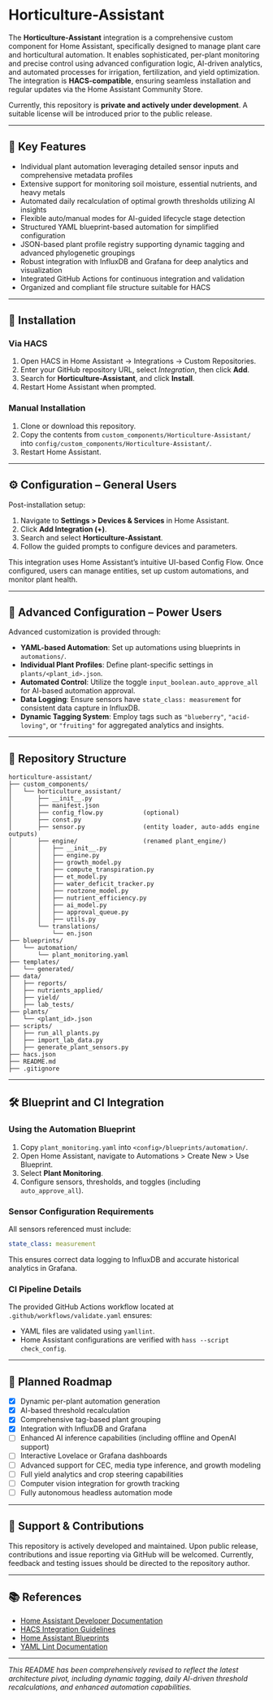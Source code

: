 # Horticulture-Assistant

The **Horticulture-Assistant** integration is a comprehensive custom component for Home Assistant, specifically designed to manage plant care and horticultural automation. It enables sophisticated, per-plant monitoring and precise control using advanced configuration logic, AI-driven analytics, and automated processes for irrigation, fertilization, and yield optimization. The integration is **HACS-compatible**, ensuring seamless installation and regular updates via the Home Assistant Community Store.

Currently, this repository is **private and actively under development**. A suitable license will be introduced prior to the public release.

---

## 🌱 Key Features

* Individual plant automation leveraging detailed sensor inputs and comprehensive metadata profiles
* Extensive support for monitoring soil moisture, essential nutrients, and heavy metals
* Automated daily recalculation of optimal growth thresholds utilizing AI insights
* Flexible auto/manual modes for AI-guided lifecycle stage detection
* Structured YAML blueprint-based automation for simplified configuration
* JSON-based plant profile registry supporting dynamic tagging and advanced phylogenetic groupings
* Robust integration with InfluxDB and Grafana for deep analytics and visualization
* Integrated GitHub Actions for continuous integration and validation
* Organized and compliant file structure suitable for HACS

---

## 🧩 Installation

### Via HACS

1. Open HACS in Home Assistant → Integrations → Custom Repositories.
2. Enter your GitHub repository URL, select *Integration*, then click **Add**.
3. Search for **Horticulture-Assistant**, and click **Install**.
4. Restart Home Assistant when prompted.

### Manual Installation

1. Clone or download this repository.
2. Copy the contents from `custom_components/Horticulture-Assistant/` into `config/custom_components/Horticulture-Assistant/`.
3. Restart Home Assistant.

---

## ⚙️ Configuration – General Users

Post-installation setup:

1. Navigate to **Settings > Devices & Services** in Home Assistant.
2. Click **Add Integration (+)**.
3. Search and select **Horticulture-Assistant**.
4. Follow the guided prompts to configure devices and parameters.

This integration uses Home Assistant’s intuitive UI-based Config Flow. Once configured, users can manage entities, set up custom automations, and monitor plant health.

---

## 🔧 Advanced Configuration – Power Users

Advanced customization is provided through:

* **YAML-based Automation**: Set up automations using blueprints in `automations/`.
* **Individual Plant Profiles**: Define plant-specific settings in `plants/<plant_id>.json`.
* **Automated Control**: Utilize the toggle `input_boolean.auto_approve_all` for AI-based automation approval.
* **Data Logging**: Ensure sensors have `state_class: measurement` for consistent data capture in InfluxDB.
* **Dynamic Tagging System**: Employ tags such as `"blueberry"`, `"acid-loving"`, or `"fruiting"` for aggregated analytics and insights.

---

## 📁 Repository Structure

```text
horticulture-assistant/
├── custom_components/
│   └── horticulture_assistant/
│       ├── __init__.py
│       ├── manifest.json
│       ├── config_flow.py           (optional)
│       ├── const.py
│       ├── sensor.py                (entity loader, auto-adds engine outputs)
│       ├── engine/                  (renamed plant_engine/)
│       │   ├── __init__.py
│       │   ├── engine.py
│       │   ├── growth_model.py
│       │   ├── compute_transpiration.py
│       │   ├── et_model.py
│       │   ├── water_deficit_tracker.py
│       │   ├── rootzone_model.py
│       │   ├── nutrient_efficiency.py
│       │   ├── ai_model.py
│       │   ├── approval_queue.py
│       │   ├── utils.py
│       └── translations/
│           └── en.json
├── blueprints/
│   └── automation/
│       └── plant_monitoring.yaml
├── templates/
│   └── generated/
├── data/
│   ├── reports/
│   ├── nutrients_applied/
│   ├── yield/
│   ├── lab_tests/
├── plants/
│   └── <plant_id>.json
├── scripts/
│   ├── run_all_plants.py
│   ├── import_lab_data.py
│   ├── generate_plant_sensors.py
├── hacs.json
├── README.md
├── .gitignore

```

---

## 🛠️ Blueprint and CI Integration

### Using the Automation Blueprint

1. Copy `plant_monitoring.yaml` into `<config>/blueprints/automation/`.
2. Open Home Assistant, navigate to Automations > Create New > Use Blueprint.
3. Select **Plant Monitoring**.
4. Configure sensors, thresholds, and toggles (including `auto_approve_all`).

### Sensor Configuration Requirements

All sensors referenced must include:

```yaml
state_class: measurement
```

This ensures correct data logging to InfluxDB and accurate historical analytics in Grafana.

### CI Pipeline Details

The provided GitHub Actions workflow located at `.github/workflows/validate.yaml` ensures:

* YAML files are validated using `yamllint`.
* Home Assistant configurations are verified with `hass --script check_config`.

---

## 🚀 Planned Roadmap

* [x] Dynamic per-plant automation generation
* [x] AI-based threshold recalculation
* [x] Comprehensive tag-based plant grouping
* [x] Integration with InfluxDB and Grafana
* [ ] Enhanced AI inference capabilities (including offline and OpenAI support)
* [ ] Interactive Lovelace or Grafana dashboards
* [ ] Advanced support for CEC, media type inference, and growth modeling
* [ ] Full yield analytics and crop steering capabilities
* [ ] Computer vision integration for growth tracking
* [ ] Fully autonomous headless automation mode

---

## 🤝 Support & Contributions

This repository is actively developed and maintained. Upon public release, contributions and issue reporting via GitHub will be welcomed. Currently, feedback and testing issues should be directed to the repository author.

---

## 📚 References

* [Home Assistant Developer Documentation](https://developers.home-assistant.io/)
* [HACS Integration Guidelines](https://hacs.xyz/docs/publish/start)
* [Home Assistant Blueprints](https://www.home-assistant.io/docs/automation/using-blueprints/)
* [YAML Lint Documentation](https://yamllint.readthedocs.io/)

---

*This README has been comprehensively revised to reflect the latest architecture pivot, including dynamic tagging, daily AI-driven threshold recalculations, and enhanced automation capabilities.*
